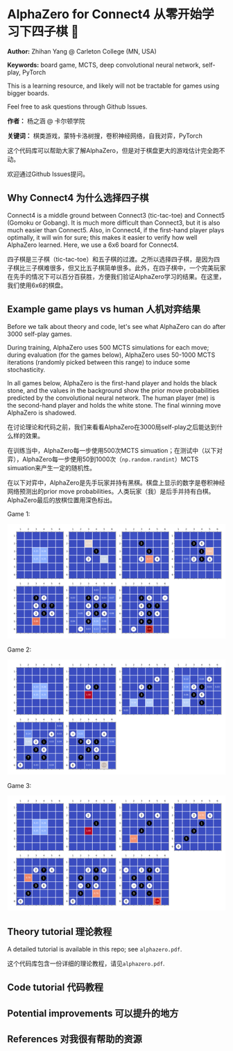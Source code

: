 # AlphaZero for Connect4 从零开始学习下四子棋 🤔

**Author:** Zhihan Yang @ Carleton College (MN, USA)

**Keywords:** board game, MCTS, deep convolutional neural network, self-play, PyTorch

This is a learning resource, and likely will not be tractable for games using bigger boards. 

Feel free to ask questions through Github Issues.

**作者：** 杨之涵 @ 卡尔顿学院

**关键词：** 棋类游戏，蒙特卡洛树搜，卷积神经网络，自我对弈，PyTorch

这个代码库可以帮助大家了解AlphaZero，但是对于棋盘更大的游戏估计完全跑不动。

欢迎通过Github Issues提问。

## Why Connect4 为什么选择四子棋

Connect4 is a middle ground between Connect3 (tic-tac-toe) and Connect5 (Gomoku or Gobang). It is much more difficult than Connect3, but it is also much easier than Connect5. Also, in Connect4, if the first-hand player plays optimally, it will win for sure; this makes it easier to verify how well AlphaZero learned. Here, we use a 6x6 board for Connect4.

四子棋是三子棋（tic-tac-toe）和五子棋的过渡。之所以选择四子棋，是因为四子棋比三子棋难很多，但又比五子棋简单很多。此外，在四子棋中，一个完美玩家在先手的情况下可以百分百获胜，方便我们验证AlphaZero学习的结果。在这里，我们使用6x6的棋盘。

## Example game plays vs human 人机对弈结果

Before we talk about theory and code, let's see what AlphaZero can do after 3000 self-play games. 

During training, AlphaZero uses 500 MCTS simulations for each move; during evaluation (for the games below), AlphaZero uses 50-1000 MCTS iterations (randomly picked between this range) to induce some stochasticity. 

In all games below, AlphaZero is the first-hand player and holds the black stone, and the values in the background show the prior move probabilities predicted by the convolutional neural network. The human player (me) is the second-hand player and holds the white stone. The final winning move AlphaZero is shadowed.

在讨论理论和代码之前，我们来看看AlphaZero在3000局self-play之后能达到什么样的效果。

在训练当中，AlphaZero每一步使用500次MCTS simuation；在测试中（以下对弈），AlphaZero每一步使用50到1000次（`np.random.randint`）MCTS simuation来产生一定的随机性。

在以下对弈中，AlphaZero是先手玩家并持有黑棋。棋盘上显示的数字是卷积神经网络预测出的prior move probabilities。人类玩家（我）是后手并持有白棋。AlphaZero最后的放棋位置用深色标出。

Game 1:

![Image](readme_images/game1.png?raw=true)

Game 2:

![Image](readme_images/game2.png?raw=true)

Game 3:

![Image](readme_images/game3.png?raw=true)

## Theory tutorial 理论教程

A detailed tutorial is available in this repo; see `alphazero.pdf`.

这个代码库包含一份详细的理论教程，请见`alphazero.pdf`.

## Code tutorial 代码教程

## Potential improvements 可以提升的地方

## References 对我很有帮助的资源

